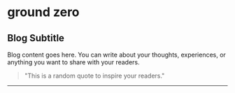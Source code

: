 

# ground zero

## Blog Subtitle

Blog content goes here. You can write about your thoughts, experiences, or anything you want to share with your readers.

> "This is a random quote to inspire your readers."

---

